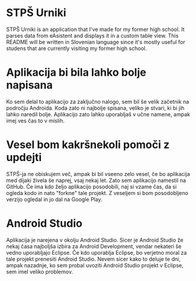 ﻿# STPŠ Urniki
STPŠ Urniki is an application that I've made for my former high school. It parses data from eAsistent and displays it in a custom table view. This README will be written in Slovenian language since it's mostly useful for studens that are currently visiting my former high school.

# Aplikacija bi bila lahko bolje napisana
Ko sem delal to aplikacijo za zaključno nalogo, sem bil še velik začetnik na področju Androida. Koda zato ni najbolje spisana, veliko je stvari, ki bi jih lahko naredil bolje. Aplikacijo zato lahko uporabljaš v učne namene, ampak imej ves čas to v mislih.

# Vesel bom kakršnekoli pomoči z updejti
STPŠ-ja ne obiskujem več, ampak bi bil vseeno zelo vesel, če bo aplikacija med dijaki živela še naprej, vsaj nekaj let. Zato sem aplikacijo namestil na GitHub. Če ima kdo željo aplikacijo posodobili, naj si vzame čas, da si ogleda kodo in nato "forkne" tale projekt. Z veseljem si bom posodobljeno verzijo ogledal in jo dal na Google Play.

# Android Studio
Aplikacija je narejena v okolju Android Studio. Sicer je Android Studio že nekaj časa najboljša izbira za Android Development, vendar nekateri še vedno uporabljajo Eclipse. Če kdo uporablja Eclipse, bo verjetno moral za tale projekt prenesiti Android Studio. Nevem sicer kako to deluje te dni, ampak nazadnje, ko sem probal uvoziti Android Studio projekt v Eclipse, sem imel veliko problemov.
